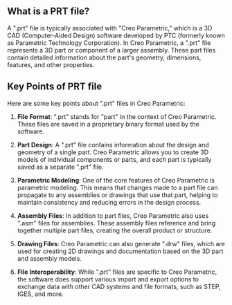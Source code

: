 ## What is a PRT file?

A ".prt" file is typically associated with "Creo Parametric," which is a 3D CAD (Computer-Aided Design) software developed by PTC (formerly known as Parametric Technology Corporation). In Creo Parametric, a ".prt" file represents a 3D part or component of a larger assembly. These part files contain detailed information about the part's geometry, dimensions, features, and other properties.

## Key Points of PRT file

Here are some key points about ".prt" files in Creo Parametric:

1.  **File Format**: ".prt" stands for "part" in the context of Creo Parametric. These files are saved in a proprietary binary format used by the software.
    
2.  **Part Design**: A ".prt" file contains information about the design and geometry of a single part. Creo Parametric allows you to create 3D models of individual components or parts, and each part is typically saved as a separate ".prt" file.
    
3.  **Parametric Modeling**: One of the core features of Creo Parametric is parametric modeling. This means that changes made to a part file can propagate to any assemblies or drawings that use that part, helping to maintain consistency and reducing errors in the design process.
    
4.  **Assembly Files**: In addition to part files, Creo Parametric also uses ".asm" files for assemblies. These assembly files reference and bring together multiple part files, creating the overall product or structure.
    
5.  **Drawing Files**: Creo Parametric can also generate ".drw" files, which are used for creating 2D drawings and documentation based on the 3D part and assembly models.
    
6.  **File Interoperability**: While ".prt" files are specific to Creo Parametric, the software does support various import and export options to exchange data with other CAD systems and file formats, such as STEP, IGES, and more.
    
